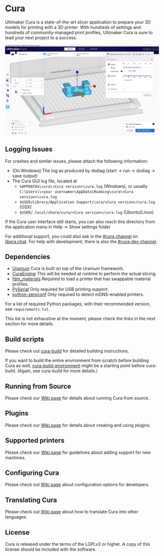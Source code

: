 Cura
====
Ultimaker Cura is a state-of-the-art slicer application to prepare your 3D models for printing with a 3D printer. With hundreds of settings and hundreds of community-managed print profiles, Ultimaker Cura is sure to lead your next project to a success.

![Screenshot](screenshot.png)

Logging Issues
------------
For crashes and similar issues, please attach the following information:

* (On Windows) The log as produced by dxdiag (start -> run -> dxdiag -> save output)
* The Cura GUI log file, located at
  * `%APPDATA%\cura\<Cura version>\cura.log` (Windows), or usually `C:\Users\\<your username>\AppData\Roaming\cura\<Cura version>\cura.log`
  * `$USER/Library/Application Support/cura/<Cura version>/cura.log` (OSX)
  * `$USER/.local/share/cura/<Cura version>/cura.log` (Ubuntu/Linux)

If the Cura user interface still starts, you can also reach this directory from the application menu in Help -> Show settings folder

For additional support, you could also ask in the [#cura channel](https://web.libera.chat/#cura) on [libera.chat](https://libera.chat/). For help with development, there is also the [#cura-dev channel](https://web.libera.chat/#cura-dev).

Dependencies
------------
* [Uranium](https://github.com/Ultimaker/Uranium) Cura is built on top of the Uranium framework.
* [CuraEngine](https://github.com/Ultimaker/CuraEngine) This will be needed at runtime to perform the actual slicing.
* [fdm_materials](https://github.com/Ultimaker/fdm_materials) Required to load a printer that has swappable material profiles.
* [PySerial](https://github.com/pyserial/pyserial) Only required for USB printing support.
* [python-zeroconf](https://github.com/jstasiak/python-zeroconf) Only required to detect mDNS-enabled printers.

For a list of required Python packages, with their recommended version, see `requirements.txt`.

This list is not exhaustive at the moment, please check the links in the next section for more details.

Build scripts
-------------
Please check out [cura-build](https://github.com/Ultimaker/cura-build) for detailed building instructions.

If you want to build the entire environment from scratch before building Cura as well, [cura-build-environment](https://github.com/Ultimaker/cura-build) might be a starting point before cura-build. (Again, see cura-build for more details.)

Running from Source
-------------
Please check our [Wiki page](https://github.com/Ultimaker/Cura/wiki/Running-Cura-from-Source) for details about running Cura from source.

Plugins
-------------
Please check our [Wiki page](https://github.com/Ultimaker/Cura/wiki/Plugin-Directory) for details about creating and using plugins.

Supported printers
-------------
Please check our [Wiki page](https://github.com/Ultimaker/Cura/wiki/Adding-new-machine-profiles-to-Cura) for guidelines about adding support for new machines.

Configuring Cura
----------------
Please check out [Wiki page](https://github.com/Ultimaker/Cura/wiki/Cura-Settings) about configuration options for developers.

Translating Cura
----------------
Please check out [Wiki page](https://github.com/Ultimaker/Cura/wiki/Translating-Cura) about how to translate Cura into other languages.

License
----------------
Cura is released under the terms of the LGPLv3 or higher. A copy of this license should be included with the software.
